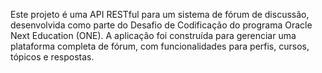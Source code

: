Este projeto é uma API RESTful para um sistema de fórum de discussão, desenvolvida como parte do Desafio de Codificação do programa Oracle Next Education (ONE). A aplicação foi construída para gerenciar uma plataforma completa de fórum, com funcionalidades para perfis, cursos, tópicos e respostas.
